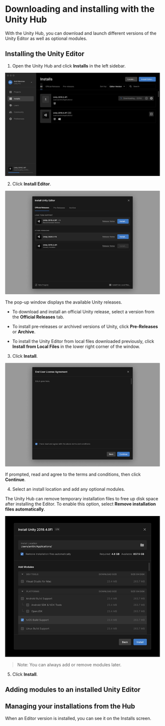 # Downloading and installing with the Unity Hub

With the Unity Hub, you can download and launch different versions of the Unity Editor as well as optional modules.

## Installing the Unity Editor

1. Open the Unity Hub and click **Installs** in the left sidebar.

![Install tab](../images/InstallHub1.png)

2. Click **Install Editor**.

![Installation](../images/InstallHub2.png)

The pop-up window displays the available Unity releases.

* To download and install an official Unity release, select a version from the **Official Releases** tab.

* To install pre-releases or archived versions of Unity, click **Pre-Releases** or **Archive**.

* To install the Unity Editor from local files downloaded previously, click **Install from Local Files** in the lower right corner of the window.

3. Click **Install**.

![Installation](../images/InstallHub3.png)

If prompted, read and agree to the terms and conditions, then click **Continue**.

4. Select an install location and add any optional modules.

The Unity Hub can remove temporary installation files to free up disk space after installing the Editor. To enable this option, select **Remove installation files automatically**.

![Installation](../images/InstallHub4.png)

> Note: You can always add or remove modules later.

5. Click **Install**.

## Adding modules to an installed Unity Editor

<!--Pending info: is this under the gear icon on the Installs screen?-->

## Managing your installations from the Hub

When an Editor version is installed, you can see it on the Installs screen.

<!--add screenshot-->
